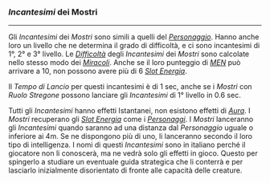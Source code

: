 ### *Incantesimi* dei Mostri
---

Gli *Incantesimi* dei *Mostri* sono simili a quelli del [*Personaggio*](..\personaggio.md). Hanno anche loro un livello che ne determina il grado di difficoltà, e ci sono incantesimi di 1°, 2° e 3° livello. Le [*Difficoltà*](..\magia.md) degli *Incantesimi* dei *Mostri* sono calcolate nello stesso modo dei [*Miracoli*](..\personaggio\miracoli.md). Anche se il loro punteggio di [*MEN*](caratteristiche.md) può arrivare a 10, non possono avere più di 6 [*Slot Energia*](..\magia.md). 

Il *Tempo di Lancio* per questi incantesimi è di 1 sec, anche se i *Mostri* con *Ruolo Stregone* possono lanciare gli *Incantesimi* di 1° livello in 0.6 sec. 

Tutti gli *Incantesimi* hanno effetti Istantanei, non esistono effetti di [*Aura*](..\personaggio\miracoli.md). I *Mostri* recuperano gli [*Slot Energia*](..\magia.md) come i [*Personaggi*](..\personaggio.md). I *Mostri* lanceranno gli *Incantesimi* quando saranno ad una distanza dal *Personaggio* uguale o inferiore ai 4m. Se ne dispongono più di uno, li lanceranno secondo il loro tipo di intelligenza. I nomi di questi *Incantesimi* sono in italiano perché il giocatore non li conoscerà, ma ne vedrà solo gli effetti in gioco. Questo per spingerlo a studiare un eventuale guida strategica che li conterrà e per lasciarlo inizialmente disorientato di fronte alle capacità delle creature.	


